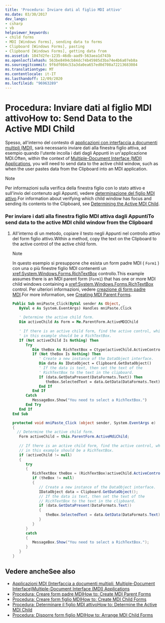 ```yaml
---
title: 'Procedura: Inviare dati al figlio MDI attivo'
ms.date: 03/30/2017
dev_langs:
- csharp
- vb
helpviewer_keywords:
- child forms
- MDI [Windows Forms], sending data to forms
- Clipboard [Windows Forms], pasting
- Clipboard [Windows Forms], getting data from
ms.assetid: 1047d2fe-1235-46db-aad9-563aea1d743b
ms.openlocfilehash: 563be8494cb84dc74b45985d3ba74e4b6a07eb8a
ms.sourcegitcommit: 9f6df084c53a3da0ea657ed0d708a72213683084
ms.translationtype: MT
ms.contentlocale: it-IT
ms.lasthandoff: 12/09/2020
ms.locfileid: "96963289"
---
```

# <a name="how-to-send-data-to-the-active-mdi-child"></a><span data-ttu-id="e923a-102">Procedura: Inviare dati al figlio MDI attivo</span><span class="sxs-lookup"><span data-stu-id="e923a-102">How to: Send Data to the Active MDI Child</span></span>
<span data-ttu-id="e923a-103">Spesso, all'interno del contesto di [applicazioni con interfaccia a documenti multipli (MDI)](multiple-document-interface-mdi-applications.md), sarà necessario inviare dati alla finestra figlio attiva, ad esempio quando l'utente incolla i dati dagli Appunti in un'applicazione MDI.</span><span class="sxs-lookup"><span data-stu-id="e923a-103">Often, within the context of [Multiple-Document Interface (MDI) Applications](multiple-document-interface-mdi-applications.md), you will need to send data to the active child window, such as when the user pastes data from the Clipboard into an MDI application.</span></span>  
  
> [!NOTE]
> <span data-ttu-id="e923a-104">Per informazioni sulla verifica della finestra figlio con lo stato attivo e sull'invio del contenuto agli Appunti, vedere [determinazione del figlio MDI attivo](how-to-determine-the-active-mdi-child.md).</span><span class="sxs-lookup"><span data-stu-id="e923a-104">For information about verifying which child window has focus and sending its contents to the Clipboard, see [Determining the Active MDI Child](how-to-determine-the-active-mdi-child.md).</span></span>  
  
### <a name="to-send-data-to-the-active-mdi-child-window-from-the-clipboard"></a><span data-ttu-id="e923a-105">Per inviare i dati alla finestra figlio MDI attiva dagli Appunti</span><span class="sxs-lookup"><span data-stu-id="e923a-105">To send data to the active MDI child window from the Clipboard</span></span>  
  
1. <span data-ttu-id="e923a-106">All'interno di un metodo, copiare il testo negli Appunti nel controllo attivo del form figlio attivo.</span><span class="sxs-lookup"><span data-stu-id="e923a-106">Within a method, copy the text on the Clipboard to the active control of the active child form.</span></span>  
  
    > [!NOTE]
    > <span data-ttu-id="e923a-107">In questo esempio si presuppone che esista un form padre MDI ( `Form1` ) con una o più finestre figlio MDI contenenti un <xref:System.Windows.Forms.RichTextBox> controllo.</span><span class="sxs-lookup"><span data-stu-id="e923a-107">This example assumes there is an MDI parent form (`Form1`) that has one or more MDI child windows containing a <xref:System.Windows.Forms.RichTextBox> control.</span></span> <span data-ttu-id="e923a-108">Per ulteriori informazioni, vedere [creazione di form padre MDI](how-to-create-mdi-parent-forms.md).</span><span class="sxs-lookup"><span data-stu-id="e923a-108">For more information, see [Creating MDI Parent Forms](how-to-create-mdi-parent-forms.md).</span></span>  
  
    ```vb  
    Public Sub mniPaste_Click(ByVal sender As Object, _  
       ByVal e As System.EventArgs) Handles mniPaste.Click  
  
       ' Determine the active child form.  
       Dim activeChild As Form = Me.ParentForm.ActiveMDIChild  
  
       ' If there is an active child form, find the active control, which  
       ' in this example should be a RichTextBox.  
       If (Not activeChild Is Nothing) Then  
          Try  
             Dim theBox As RichTextBox = Ctype(activeChild.ActiveControl, RichTextBox)  
             If (Not theBox Is Nothing) Then  
                ' Create a new instance of the DataObject interface.  
                Dim data As IDataObject = Clipboard.GetDataObject()  
                ' If the data is text, then set the text of the
                ' RichTextBox to the text in the clipboard.  
                If (data.GetDataPresent(DataFormats.Text)) Then  
                   theBox.SelectedText = data.GetData(DataFormats.Text).ToString()  
                End If  
             End If  
          Catch  
             MessageBox.Show("You need to select a RichTextBox.")  
          End Try  
       End If  
    End Sub  
    ```  
  
    ```csharp  
    protected void mniPaste_Click (object sender, System.EventArgs e)  
    {  
      // Determine the active child form.  
       Form activeChild = this.ParentForm.ActiveMdiChild;  
  
       // If there is an active child form, find the active control, which  
       // in this example should be a RichTextBox.  
       if (activeChild != null)  
       {  
          try
          {  
             RichTextBox theBox = (RichTextBox)activeChild.ActiveControl;  
             if (theBox != null)  
             {  
                // Create a new instance of the DataObject interface.  
                IDataObject data = Clipboard.GetDataObject();  
                // If the data is text, then set the text of the
                // RichTextBox to the text in the clipboard.  
                if (data.GetDataPresent(DataFormats.Text))  
                {  
                   theBox.SelectedText = data.GetData(DataFormats.Text).ToString();
                }  
             }  
          }  
          catch
          {  
             MessageBox.Show("You need to select a RichTextBox.");  
          }  
       }  
    }  
    ```  
  
## <a name="see-also"></a><span data-ttu-id="e923a-109">Vedere anche</span><span class="sxs-lookup"><span data-stu-id="e923a-109">See also</span></span>

- [<span data-ttu-id="e923a-110">Applicazioni MDI (Interfaccia a documenti multipli, Multiple-Document Interface)</span><span class="sxs-lookup"><span data-stu-id="e923a-110">Multiple-Document Interface (MDI) Applications</span></span>](multiple-document-interface-mdi-applications.md)
- [<span data-ttu-id="e923a-111">Procedura: Creare form padre MDI</span><span class="sxs-lookup"><span data-stu-id="e923a-111">How to: Create MDI Parent Forms</span></span>](how-to-create-mdi-parent-forms.md)
- [<span data-ttu-id="e923a-112">Procedura: Creare form figlio MDI</span><span class="sxs-lookup"><span data-stu-id="e923a-112">How to: Create MDI Child Forms</span></span>](how-to-create-mdi-child-forms.md)
- [<span data-ttu-id="e923a-113">Procedura: Determinare il figlio MDI attivo</span><span class="sxs-lookup"><span data-stu-id="e923a-113">How to: Determine the Active MDI Child</span></span>](how-to-determine-the-active-mdi-child.md)
- [<span data-ttu-id="e923a-114">Procedura: Disporre form figlio MDI</span><span class="sxs-lookup"><span data-stu-id="e923a-114">How to: Arrange MDI Child Forms</span></span>](how-to-arrange-mdi-child-forms.md)
